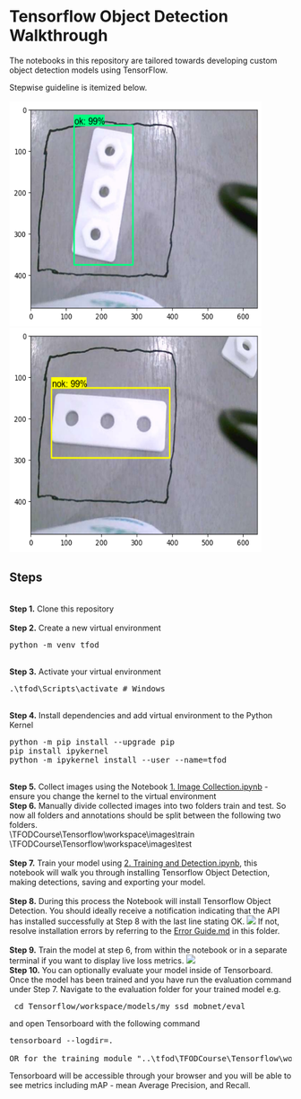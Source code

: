 # Tensorflow Object Detection Walkthrough
<p>The notebooks in this repository are tailored towards developing custom object detection models using TensorFlow.

<p>Stepwise guideline is itemized below.<br> 
<br>
<img width="450" height="400" src="https://github.com/fibamzy/TensorFlow_Object_Detection/blob/main/output_samples/OK.png?raw=true">
<img width="450" height="400" src="https://github.com/fibamzy/TensorFlow_Object_Detection/blob/main/output_samples/NOK.png?raw=true">

## Steps
<br />
<b>Step 1.</b> Clone this repository
<br/><br/>
<b>Step 2.</b> Create a new virtual environment 
<pre>
python -m venv tfod
</pre> 
<br/>
<b>Step 3.</b> Activate your virtual environment
<pre>
.\tfod\Scripts\activate # Windows 
</pre>
<br/>
<b>Step 4.</b> Install dependencies and add virtual environment to the Python Kernel
<pre>
python -m pip install --upgrade pip
pip install ipykernel
python -m ipykernel install --user --name=tfod
</pre>
<br/>
<b>Step 5.</b> Collect images using the Notebook <a href="https://github.com/fibamzy/TensorFlow_Object_Detection/blob/main/1.%20Image%20Collection.ipynb">1. Image Collection.ipynb</a> - ensure you change the kernel to the virtual environment
<br/>
<b>Step 6.</b> Manually divide collected images into two folders train and test. So now all folders and annotations should be split between the following two folders. <br/>
\TFODCourse\Tensorflow\workspace\images\train<br />
\TFODCourse\Tensorflow\workspace\images\test
<br/><br/>
<b>Step 7.</b> Train your model using <a href="https://github.com/fibamzy/TensorFlow_Object_Detection/blob/main/2.%20Training%20and%20Detection.ipynb">2. Training and Detection.ipynb</a>, this notebook will walk you through installing Tensorflow Object Detection, making detections, saving and exporting your model. 
<br /><br/>
<b>Step 8.</b> During this process the Notebook will install Tensorflow Object Detection. You should ideally receive a notification indicating that the API has installed successfully at Step 8 with the last line stating OK.  
<img src="https://i.imgur.com/FSQFo16.png">
If not, resolve installation errors by referring to the <a href="https://github.com/fibamzy/TensorFlow_Object_Detection/blob/main/Error%20Guide.md">Error Guide.md</a> in this folder.
<br /> <br/>
<b>Step 9.</b> Train the model at step 6, from within the notebook or in a separate terminal if you want to display live loss metrics. 
<img src="https://i.imgur.com/K0wLO57.png"> 
<br />
<b>Step 10.</b> You can optionally evaluate your model inside of Tensorboard. Once the model has been trained and you have run the evaluation command under Step 7. Navigate to the evaluation folder for your trained model e.g. 
<pre> cd Tensorflow/workspace/models/my_ssd_mobnet/eval</pre> 
and open Tensorboard with the following command
<pre>tensorboard --logdir=. <br>
OR for the training module "..\tfod\TFODCourse\Tensorflow\workspace\models\my_ssd_mobnet_5\train>tensorboard --logdir=."</pre>
Tensorboard will be accessible through your browser and you will be able to see metrics including mAP - mean Average Precision, and Recall.
<br />

